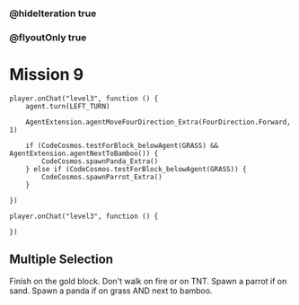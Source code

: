 ### @hideIteration true
### @flyoutOnly true
# Mission 9

```blocks
player.onChat("level3", function () {
    agent.turn(LEFT_TURN)
    
    AgentExtension.agentMoveFourDirection_Extra(FourDirection.Forward, 1)
    
    if (CodeCosmos.testForBlock_belowAgent(GRASS) && AgentExtension.agentNextToBamboo()) {
        CodeCosmos.spawnPanda_Extra()
    } else if (CodeCosmos.testForBlock_belowAgent(GRASS)) {
        CodeCosmos.spawnParrot_Extra()
    }
    
})
```

```template
player.onChat("level3", function () {
    
})
```

## Multiple Selection
Finish on the gold block. Don't walk on fire or on TNT. Spawn a parrot if on sand. Spawn a panda if on grass AND next to bamboo.